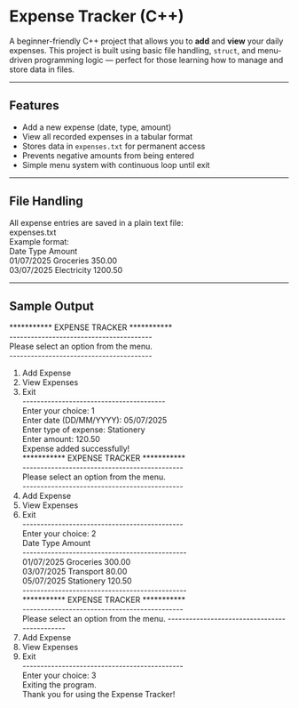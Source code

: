 #  Expense Tracker (C++)

A beginner-friendly C++ project that allows you to **add** and **view** your daily expenses. This project is built using basic file handling, `struct`, and menu-driven programming logic — perfect for those learning how to manage and store data in files.

---

## Features

-  Add a new expense (date, type, amount)
-  View all recorded expenses in a tabular format
-  Stores data in `expenses.txt` for permanent access
-  Prevents negative amounts from being entered
-  Simple menu system with continuous loop until exit

---

## File Handling
All expense entries are saved in a plain text file:<br>
expenses.txt<br>
Example format:<br>
Date                    Type        Amount<br>
 01/07/2025           Groceries     350.00<br>
 03/07/2025          Electricity   1200.50<br>
 
 ---

## Sample Output
*********** EXPENSE TRACKER ***********<br>
----------------------------------------<br>
Please select an option from the menu.<br>
----------------------------------------<br>
1. Add Expense<br>
2. View Expenses<br>
3. Exit<br>
----------------------------------------<br>
Enter your choice: 1<br>
Enter date (DD/MM/YYYY): 05/07/2025<br>
Enter type of expense: Stationery<br>
Enter amount: 120.50<br>
Expense added successfully!<br>
*********** EXPENSE TRACKER ***********<br>
---------------------------------------------<br>
Please select an option from the menu.<br>
---------------------------------------------<br>
1. Add Expense<br>
2. View Expenses<br>
3. Exit<br>
---------------------------------------------<br>
Enter your choice: 2<br>
   Date                   Type         Amount <br>
----------------------------------------------<br>
     01/07/2025         Groceries      300.00<br>
     03/07/2025        Transport        80.00<br>
     05/07/2025        Stationery      120.50<br>
----------------------------------------------<br>
*********** EXPENSE TRACKER ***********<br>
---------------------------------------------<br>
Please select an option from the menu.
---------------------------------------------<br>
1. Add Expense<br>
2. View Expenses<br>
3. Exit<br>
---------------------------------------------<br>
Enter your choice: 3<br>
Exiting the program.<br>
Thank you for using the Expense Tracker!<br>


